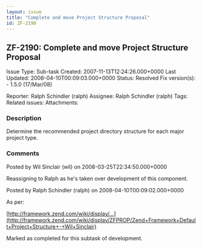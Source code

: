 ```yaml
---
layout: issue
title: "Complete and move Project Structure Proposal"
id: ZF-2190
---
```


ZF-2190: Complete and move Project Structure Proposal
-----------------------------------------------------

 Issue Type: Sub-task Created: 2007-11-13T12:24:26.000+0000 Last Updated: 2008-04-10T00:09:03.000+0000 Status: Resolved Fix version(s): - 1.5.0 (17/Mar/08)
 
 Reporter:  Ralph Schindler (ralph)  Assignee:  Ralph Schindler (ralph)  Tags: 
 Related issues: 
 Attachments: 
### Description

Determine the recommended project directory structure for each major project type.

 

 

### Comments

Posted by Wil Sinclair (wil) on 2008-03-25T22:34:50.000+0000

Reassigning to Ralph as he's taken over development of this component.

 

 

Posted by Ralph Schindler (ralph) on 2008-04-10T00:09:02.000+0000

As per:

[http://framework.zend.com/wiki/display/…](http://framework.zend.com/wiki/display/ZFPROP/Zend+Framework+Default+Project+Structure+-+Wil+Sinclair)

Marked as completed for this subtask of development.

 

 